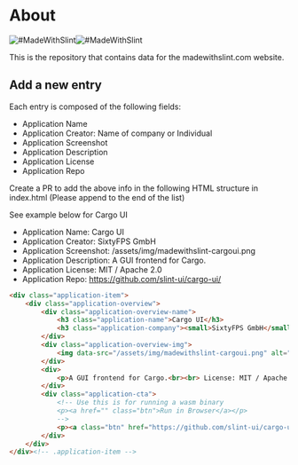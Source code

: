 # About

![#MadeWithSlint](./docs/assets/img/madewithslint-logo-light.svg#gh-light-mode-only)![#MadeWithSlint](./docs/assets/img/madewithslint-logo-dark.svg#gh-dark-mode-only)

This is the repository that contains data for the madewithslint.com website.

## Add a new entry

Each entry is composed of the following fields:

- Application Name
- Application Creator: Name of company or Individual
- Application Screenshot
- Application Description
- Application License
- Application Repo

Create a PR to add the above info in the following HTML structure in index.html (Please append to the end of the list)

See example below for Cargo UI

- Application Name: Cargo UI
- Application Creator: SixtyFPS GmbH
- Application Screenshot: /assets/img/madewithslint-cargoui.png
- Application Description: A GUI frontend for Cargo.
- Application License: MIT / Apache 2.0
- Application Repo: https://github.com/slint-ui/cargo-ui/

```html
<div class="application-item">
    <div class="application-overview">
        <div class="application-overview-name">
            <h3 class="application-name">Cargo UI</h3>
            <h3 class="application-company"><small>SixtyFPS GmbH</small></h3>
        </div>
        <div class="application-overview-img">
            <img data-src="/assets/img/madewithslint-cargoui.png" alt="Screenshot of Cargo UI">
        </div>
        <div>
            <p>A GUI frontend for Cargo.<br><br> License: MIT / Apache 2.0</p>
        </div>
        <div class="application-cta">
            <!-- Use this is for running a wasm binary
            <p><a href="" class="btn">Run in Browser</a></p> 
            --> 
            <p><a class="btn" href="https://github.com/slint-ui/cargo-ui/">Project Repo</a></p>                    
        </div>
    </div>
</div><!-- .application-item -->
```
